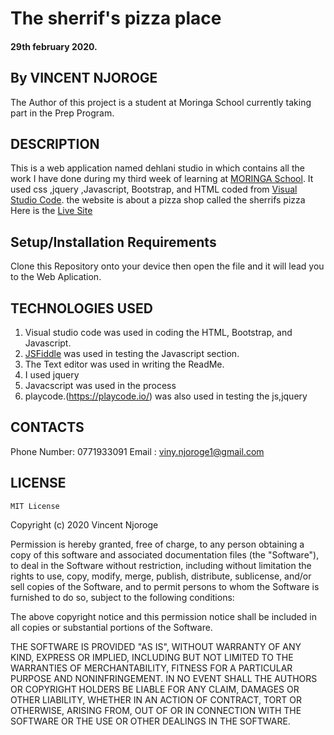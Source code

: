 # The sherrif's pizza place
#### 29th february 2020.
## By VINCENT NJOROGE
The Author of this project is a student at Moringa School currently taking part in the Prep Program.

## DESCRIPTION
This is a web application named dehlani studio in which contains all the work I have done during my third week of learning at [MORINGA School](https://moringaschool.com/). It used css ,jquery ,Javascript, Bootstrap, and HTML coded from [Visual Studio Code](https://code.visualstudio.com/). the website is about a pizza shop called the sherrifs pizza
Here is the [Live Site](https://vincentnjoroge.github.io/pizzawb/)

## Setup/Installation Requirements
Clone this Repository onto your device then open the file and it will lead you to the Web Aplication.

## TECHNOLOGIES USED
1. Visual studio code was used in coding the HTML, Bootstrap, and Javascript.
2. [JSFiddle](https://jsfiddle.net/)  was used in testing the Javascript section.
3. The Text editor was used in writing the ReadMe.
4. I used jquery
5. Javacscript was used in the process
6. playcode.(https://playcode.io/) was also used in testing the js,jquery

## CONTACTS
Phone Number: 0771933091
Email : viny.njoroge1@gmail.com

## LICENSE
    MIT License


Copyright (c) 2020 Vincent Njoroge

Permission is hereby granted, free of charge, to any person obtaining a copy
of this software and associated documentation files (the "Software"), to deal
in the Software without restriction, including without limitation the rights
to use, copy, modify, merge, publish, distribute, sublicense, and/or sell
copies of the Software, and to permit persons to whom the Software is
furnished to do so, subject to the following conditions:


The above copyright notice and this permission notice shall be included in all
copies or substantial portions of the Software.


THE SOFTWARE IS PROVIDED "AS IS", WITHOUT WARRANTY OF ANY KIND, EXPRESS OR
IMPLIED, INCLUDING BUT NOT LIMITED TO THE WARRANTIES OF MERCHANTABILITY,
FITNESS FOR A PARTICULAR PURPOSE AND NONINFRINGEMENT. IN NO EVENT SHALL THE
AUTHORS OR COPYRIGHT HOLDERS BE LIABLE FOR ANY CLAIM, DAMAGES OR OTHER
LIABILITY, WHETHER IN AN ACTION OF CONTRACT, TORT OR OTHERWISE, ARISING FROM,
OUT OF OR IN CONNECTION WITH THE SOFTWARE OR THE USE OR OTHER DEALINGS IN THE
SOFTWARE.
